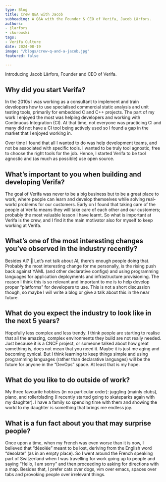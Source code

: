 ```yaml
---
type: Blog
title: Crew Q&A with Jacob
subheading: A Q&A with the Founder & CEO of Verifa, Jacob Lärfors.
authors:
- jlarfors
- ckurowski
tags:
- Verifa Culture
date: 2024-08-19
image: "/blogs/crew-q-and-a-jacob.jpg"
featured: false

---
```


Introducing Jacob Lärfors, Founder and CEO of Verifa.

## Why did you start Verifa?

In the 2010s I was working as a consultant to implement and train developers how to use specialised commercial static analysis and unit testing tools, primarily for embedded C and C++ projects. The part of my work I enjoyed the most was helping developers and working with Continuous Integration (CI). At that time, not everyone was practicing CI and many did not have a CI tool being actively used so I found a gap in the market that I enjoyed working in.

Over time I found that all I wanted to do was help development teams, and not be associated with specific tools. I wanted to be truly tool agnostic, free to choose the right tools for the job. Hence, I started Verifa to be tool agnostic and (as much as possible) use open source.

## What’s important to you when building and developing Verifa?

The goal of Verifa was never to be a big business but to be a great place to work, where people can learn and develop themselves while solving real-world problems for our customers. Early on I found that taking care of the people at Verifa means they will take care of each other and our customers; probably the most valuable lesson I have learnt. So what is important at Verifa is the crew, and I find it the main motivator also for myself to keep working at Verifa.

## What’s one of the most interesting changes you’ve observed in the industry recently?

Besides AI? :slightly_smiling_face: Let’s not talk about AI, there’s enough people doing that. Probably the most interesting change for me personally, is the rising push back against YAML (and other declarative configs) and using programming languages for application deployments and infrastructure provisioning. The reason I think this is so relevant and important to me is to help develop proper “platforms” for developers to use. This is not a short discussion though, so maybe I will write a blog or give a talk about this in the near future.

## What do you expect the industry to look like in the next 5 years?

Hopefully less complex and less trendy. I think people are starting to realise that all the amazing, complex environments they build are not really needed. Just because it is a CNCF project, or someone talked about how great something is, does not mean that you need it. Maybe it is just me aging and becoming cynical. But I think learning to keep things simple and using programming languages (rather than declarative languages) will be the future for anyone in the “DevOps” space. At least that is my hope.

## What do you like to do outside of work?

My three favourite hobbies (in no particular order): juggling (mainly clubs), piano, and rollerblading (I recently started going to skateparks again with my daughter). I have a family so spending time with them and showing the world to my daughter is something that brings me endless joy.

## What is a fun fact about you that may surprise people?

Once upon a time, when my French was even worse than it is now, I believed that “désolée” meant to be lost, deriving from the English word “desolate” (as in an empty place). So I went around the French speaking part of Switzerland when I was travelling for work going up to people and saying “Hello, I am sorry” and then proceeding to asking for directions with a map. Besides that, I prefer cats over dogs, vim over emacs, spaces over tabs and provoking people over irrelevant things.
